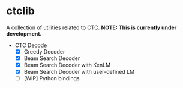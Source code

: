# ctclib

A collection of utilities related to CTC.
**NOTE: This is currently under development.**

- CTC Decode
  - [x] Greedy Decoder
  - [x] Beam Search Decoder
  - [x] Beam Search Decoder with KenLM
  - [x] Beam Search Decoder with user-defined LM
  - [ ] [WIP] Python bindings
